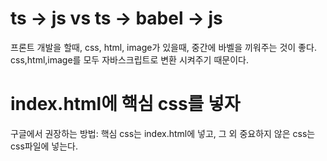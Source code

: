 # ts -> js vs ts -> babel -> js
프론트 개발을 할때, css, html, image가 있을때, 중간에 바벨을 끼워주는 것이 좋다.
css,html,image를 모두 자바스크립트로 변환 시켜주기 때문이다.

# index.html에 핵심 css를 넣자
구글에서 권장하는 방법: 핵심 css는 index.html에 넣고, 그 외 중요하지 않은 css는 css파일에 넣는다.
